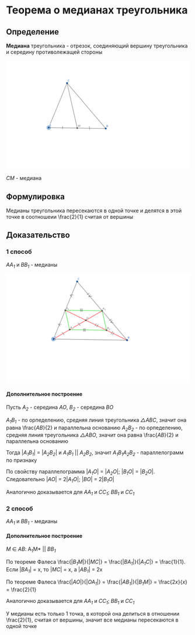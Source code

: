 # Теорема о медианах треугольника

## Определение

**Медиана** треугольника - отрезок, соединяющий вершину треугольника и середину противолежащей стороны

![Пример медианы](./images/медиана.svg "Пример медианы")

*CM* - медиана
## Формулировка

Медианы треугольника пересекаются в одной точке и делятся в этой точке в соотношеии \frac{2}{1} считая от вершины

## Доказательство
### 1 способ

*AA<sub>1</sub>* и *BB<sub>1</sub>* - медианы

![Дополнительное построение](./images/вариант1.svg "Дополнительное построение")

#### Дополнительное построение
Пусть *A<sub>2</sub>* - середина *AO*, *B<sub>2</sub>* - середина *BO*


*A<sub>1</sub>B<sub>1</sub>* - по орпеделению, средняя линия треугольника *△ABC*, значит она равна \frac{*AB*}{2} и параллельна основанию
*A<sub>2</sub>B<sub>2</sub>* - по орпеделению, средняя линия треугольника *△ABO*, значит она равна \frac{*AB*}{2} и параллельна основанию

Тогда |*A<sub>1</sub>B<sub>1</sub>*| = |*A<sub>2</sub>B<sub>2</sub>*| и *A<sub>1</sub>B<sub>1</sub>* || *A<sub>2</sub>B<sub>2</sub>*, значит *A<sub>1</sub>B<sub>1</sub>A<sub>2</sub>B<sub>2</sub>* - параллелограмм по признаку

По свойству параллелограмма |*A<sub>1</sub>O*| = |*A<sub>2</sub>O*|; |*B<sub>1</sub>O*| = |*B<sub>2</sub>O*|. Следовательно |*AO*| = 2|*A<sub>1</sub>O*|; |*BO*| = 2|*B<sub>1</sub>O*|

Аналогично доказывается для *AA<sub>1</sub>* и *CC<sub>1</sub>*; *BB<sub>1</sub>* и *CC<sub>1</sub>*

### 2 способ

*AA<sub>1</sub>* и *BB<sub>1</sub>* - медианы

#### Дополнительное построение

*M* ∈ *AB*:  A<sub>1</sub>M* || *BB<sub>1</sub>*

По теореме Фалеса \frac{|*B<sub>1</sub>M*|}{|*MC*|} = \frac{|*BA<sub>1</sub>*|}{|*A<sub>1</sub>C*|} = \frac{1}{1}. Если |*BA<sub>1</sub>*| = x, то |*MC*| = x, а |*AB<sub>1</sub>*| = 2x

По теореме Фалеса \frac{|*AO*|}{|*OA<sub>1</sub>*|} = \frac{|*AB<sub>1</sub>*|}{|*B<sub>1</sub>M*|} = \frac{2*x*}{*x*} = \frac{2}{1}

Аналогично доказывается для *AA<sub>1</sub>* и *CC<sub>1</sub>*; *BB<sub>1</sub>* и *CC<sub>1</sub>*

У медианы есть только 1 точка, в которой она делиться в отношении \frac{2}{1}, считая от вершины, значит все медианы пересекаются в одной точке
